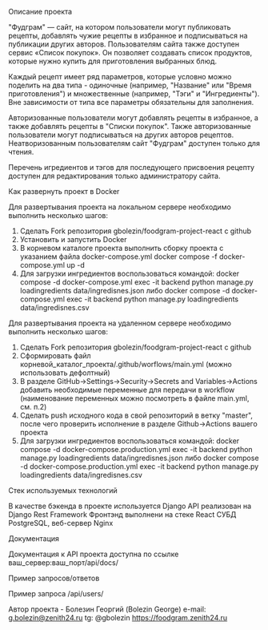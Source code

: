 Описание проекта

"Фудграм" — сайт, на котором пользователи могут публиковать рецепты, добавлять чужие рецепты в избранное и подписываться на публикации других авторов. Пользователям сайта также  доступен сервис «Список покупок». Он позволяет создавать список продуктов, которые нужно купить для приготовления выбранных блюд. 

Каждый рецепт имеет ряд параметров, которые условно можно поделить на два типа - одиночные (например, "Название" или "Время приготовления") и множественные (например, "Тэги" и "Ингредиенты"). Вне зависимости от типа все параметры обязательны для заполнения.

Авторизованные пользователи могут добавлять рецепты в избранное, а также добавлять рецепты в "Списки покупок". Также авторизованные пользователи могут подписываться на других авторов рецептов. Неатворизованным пользователям сайт "Фудграм" доступен только для чтения.

Перечень игредиентов и тэгов для последующего присвоения рецепту доступен для редактирования только администратору сайта.


Как развернуть проект в Docker 

Для развертывания проекта на локальном сервере необходимо выполнить несколько шагов:
1. Сделать Fork репозитория gbolezin/foodgram-project-react с github
2. Установить и запустить Docker
3. В корневом каталоге проекта выполнить сборку проекта с указанием файла docker-compose.yml
    docker compose -f docker-compose.yml up -d
4. Для загрузки ингредиентов воспользоваться командой:
    docker compose -d docker-compose.yml exec -it backend python manage.py loadingredients data/ingredisnes.json
    либо 
    docker compose -d docker-compose.yml exec -it backend python manage.py loadingredients data/ingredisnes.csv

Для развертывания проекта на удаленном сервере необходимо выполнить несколько шагов:
1. Сделать Fork репозитория gbolezin/foodgram-project-react с github
2. Сформировать файл корневой_каталог_проекта/.github/worflows/main.yml (можно использовать дефолтный)
3. В разделе GitHub->Settings->Security->Secrets and Variables->Actions добавить необходимые переменные для передачи в workflow (наименование переменных можно посмотреть в файле main.yml, см. п.2)
4. Сделать push исходного кода в свой репозиторий в ветку "master", после чего проверить исполнение в разделе Github->Actions вашего проекта
5. Для загрузки ингредиентов воспользоваться командой:
    docker compose -d docker-compose.production.yml exec -it backend python manage.py loadingredients data/ingredisnes.json
    либо 
    docker compose -d docker-compose.production.yml exec -it backend python manage.py loadingredients data/ingredisnes.csv


Стек используемых технологий

В качестве бэкенда в проекте используется Django
API реализован на Django Rest Framework
Фронтэнд выполнени на стеке React
СУБД PostgreSQL, веб-сервер Nginx


Документация

Документация к API проекта доступна по ссылке ваш_сервер:ваш_порт/api/docs/


Пример запросов/ответов

Пример запроса 
/api/users/


Автор проекта - Болезин Георгий (Bolezin George)
e-mail: g.bolezin@zenith24.ru
tg: @gbolezin
https://foodgram.zenith24.ru

